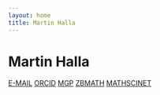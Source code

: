 ```yaml
---
layout: home
title: Martin Halla
---
```


Martin Halla
==============
[E-MAIL](mailto:m.halla@math.uni-goettingen.de)
[ORCID](https://orcid.org/0000-0002-3010-3540)
[MGP](https://genealogy.math.ndsu.nodak.edu/id.php?id=274858)
[ZBMATH](https://zbmath.org/authors/halla.martin)
[MATHSCINET](https://mathscinet.ams.org/mathscinet/author?authorId=1132278)
<!-- [NAM](https://num.math.uni-goettingen.de) -->

